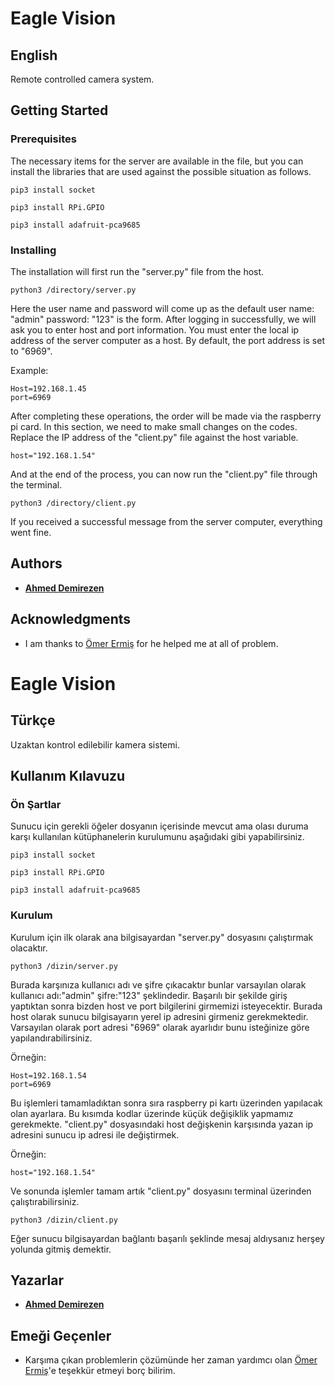 # Eagle Vision

## English

Remote controlled camera system.

## Getting Started

### Prerequisites

The necessary items for the server are available in the file, but you can install the libraries that are used against the possible situation as follows.

```
pip3 install socket

pip3 install RPi.GPIO

pip3 install adafruit-pca9685
```

### Installing

The installation will first run the "server.py" file from the host.

```
python3 /directory/server.py
```

Here the user name and password will come up as the default user name: "admin" password: "123" is the form.
After logging in successfully, we will ask you to enter host and port information. You must enter the local ip address of the server computer as a host. By default, the port address is set to "6969".

Example:

```
Host=192.168.1.45
port=6969
```

After completing these operations, the order will be made via the raspberry pi card. In this section, we need to make small changes on the codes. Replace the IP address of the "client.py" file against the host variable.

```
host="192.168.1.54"
```

And at the end of the process, you can now run the "client.py" file through the terminal.

```
python3 /directory/client.py
```
If you received a successful message from the server computer, everything went fine.

## Authors

* **[Ahmed Demirezen](https://github.com/ahmeddemirezen)**

## Acknowledgments

* I am thanks to [Ömer Ermiş](https://github.com/systran20) for he helped me at all of problem.

# Eagle Vision

## Türkçe

Uzaktan kontrol edilebilir kamera sistemi. 

## Kullanım Kılavuzu

### Ön Şartlar

Sunucu için gerekli öğeler dosyanın içerisinde mevcut ama olası duruma karşı kullanılan kütüphanelerin kurulumunu aşağıdaki gibi yapabilirsiniz.

```
pip3 install socket

pip3 install RPi.GPIO

pip3 install adafruit-pca9685
```

### Kurulum

Kurulum için ilk olarak ana bilgisayardan "server.py" dosyasını çalıştırmak olacaktır.

```
python3 /dizin/server.py
```

Burada karşınıza kullanıcı adı ve şifre çıkacaktır bunlar varsayılan olarak kullanıcı adı:"admin" şifre:"123" şeklindedir.
Başarılı bir şekilde giriş yaptıktan sonra bizden host ve port bilgilerini girmemizi isteyecektir. Burada host olarak sunucu bilgisayarın yerel ip adresini girmeniz gerekmektedir. Varsayılan olarak port adresi "6969" olarak ayarlıdır bunu isteğinize göre yapılandırabilirsiniz.

Örneğin:

```
Host=192.168.1.54
port=6969
```

Bu işlemleri tamamladıktan sonra sıra raspberry pi kartı üzerinden yapılacak olan ayarlara. Bu kısımda kodlar üzerinde küçük değişiklik yapmamız gerekmekte. "client.py" dosyasındaki host değişkenin karşısında yazan ip adresini sunucu ip adresi ile değiştirmek.

Örneğin:

```
host="192.168.1.54"
```

Ve sonunda işlemler tamam artık "client.py" dosyasını terminal üzerinden çalıştırabilirsiniz.

```
python3 /dizin/client.py 
```

Eğer sunucu bilgisayardan bağlantı başarılı şeklinde mesaj aldıysanız herşey yolunda gitmiş demektir.

## Yazarlar

* **[Ahmed Demirezen](https://github.com/ahmeddemirezen)**

## Emeği Geçenler

* Karşıma çıkan problemlerin çözümünde her zaman yardımcı olan [Ömer Ermiş](https://github.com/systran20)'e teşekkür etmeyi borç bilirim.

